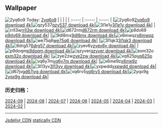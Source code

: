 ## Wallpaper
![2yq6o9](https://w.wallhaven.cc/full/2y/wallhaven-2yq6o9.png) Today: [2yq6o9](https://th.wallhaven.cc/small/2y/2yq6o9.jpg)
|      |      |      |
| :----: | :----: | :----: |
|![2yq6o9](https://th.wallhaven.cc/small/2y/2yq6o9.jpg)[2yq6o9 download 4k](https://wallhaven.cc/w/2yq6o9)|![qzy537](https://th.wallhaven.cc/small/qz/qzy537.jpg)[qzy537 download 4k](https://wallhaven.cc/w/qzy537)|![3l1e1y](https://th.wallhaven.cc/small/3l/3l1e1y.jpg)[3l1e1y download 4k](https://wallhaven.cc/w/3l1e1y)|
|![rrll3w](https://th.wallhaven.cc/small/rr/rrll3w.jpg)[rrll3w download 4k](https://wallhaven.cc/w/rrll3w)|![d672rm](https://th.wallhaven.cc/small/d6/d672rm.jpg)[d672rm download 4k](https://wallhaven.cc/w/d672rm)|![p9dv69](https://th.wallhaven.cc/small/p9/p9dv69.jpg)[p9dv69 download 4k](https://wallhaven.cc/w/p9dv69)|
|![9dl8mx](https://th.wallhaven.cc/small/9d/9dl8mx.jpg)[9dl8mx download 4k](https://wallhaven.cc/w/9dl8mx)|![x6mwqz](https://th.wallhaven.cc/small/x6/x6mwqz.jpg)[x6mwqz download 4k](https://wallhaven.cc/w/x6mwqz)|![we75q6](https://th.wallhaven.cc/small/we/we75q6.jpg)[we75q6 download 4k](https://wallhaven.cc/w/we75q6)|
|![3l1qk3](https://th.wallhaven.cc/small/3l/3l1qk3.jpg)[3l1qk3 download 4k](https://wallhaven.cc/w/3l1qk3)|![6drg57](https://th.wallhaven.cc/small/6d/6drg57.jpg)[6drg57 download 4k](https://wallhaven.cc/w/6drg57)|![zyev6y](https://th.wallhaven.cc/small/zy/zyev6y.jpg)[zyev6y download 4k](https://wallhaven.cc/w/zyev6y)|
|![p9doqm](https://th.wallhaven.cc/small/p9/p9doqm.jpg)[p9doqm download 4k](https://wallhaven.cc/w/p9doqm)|![qzyver](https://th.wallhaven.cc/small/qz/qzyver.jpg)[qzyver download 4k](https://wallhaven.cc/w/qzyver)|![exm32o](https://th.wallhaven.cc/small/ex/exm32o.jpg)[exm32o download 4k](https://wallhaven.cc/w/exm32o)|
|![zye2zw](https://th.wallhaven.cc/small/zy/zye2zw.jpg)[zye2zw download 4k](https://wallhaven.cc/w/zye2zw)|![vq625p](https://th.wallhaven.cc/small/vq/vq625p.jpg)[vq625p download 4k](https://wallhaven.cc/w/vq625p)|![vq6y7m](https://th.wallhaven.cc/small/vq/vq6y7m.jpg)[vq6y7m download 4k](https://wallhaven.cc/w/vq6y7m)|
|![x6me9z](https://th.wallhaven.cc/small/x6/x6me9z.jpg)[x6me9z download 4k](https://wallhaven.cc/w/x6me9z)|![3l13yv](https://th.wallhaven.cc/small/3l/3l13yv.jpg)[3l13yv download 4k](https://wallhaven.cc/w/3l13yv)|![yxpwdd](https://th.wallhaven.cc/small/yx/yxpwdd.jpg)[yxpwdd download 4k](https://wallhaven.cc/w/yxpwdd)|
|![d67jvg](https://th.wallhaven.cc/small/d6/d67jvg.jpg)[d67jvg download 4k](https://wallhaven.cc/w/d67jvg)|![vq6rv5](https://th.wallhaven.cc/small/vq/vq6rv5.jpg)[vq6rv5 download 4k](https://wallhaven.cc/w/vq6rv5)|![2yqx9g](https://th.wallhaven.cc/small/2y/2yqx9g.jpg)[2yqx9g download 4k](https://wallhaven.cc/w/2yqx9g)|

### 历史归档：
[2024-09](https://github.com/april-projects/april-wallpaper/tree/main/picture/2024-09/) | [2024-08](https://github.com/april-projects/april-wallpaper/tree/main/picture/2024-08/) | [2024-07](https://github.com/april-projects/april-wallpaper/tree/main/picture/2024-07/) | [2024-06](https://github.com/april-projects/april-wallpaper/tree/main/picture/2024-06/) | [2024-05](https://github.com/april-projects/april-wallpaper/tree/main/picture/2024-05/) | [2024-04](https://github.com/april-projects/april-wallpaper/tree/main/picture/2024-04/) | [2024-03](https://github.com/april-projects/april-wallpaper/tree/main/picture/2024-03/) | [2024-02](https://github.com/april-projects/april-wallpaper/tree/main/picture/2024-02/) | 

---
[Jsdelivr CDN](https://cdn.jsdelivr.net/gh/april-projects/april-wallpaper/api.json)
[statically CDN](https://cdn.statically.io/gh/april-projects/april-wallpaper/main/api.json)
